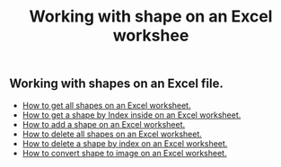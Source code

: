 ﻿---
title: Working with shape on an Excel workshee
second_title: Aspose.Cells Cloud Documen
linktitle: Shape
type: docs
url: /ar/shapes/
aliases: [/working-with-shapes/,/working-with-images/]
keywords: Working with shape on an Excel workshee
description: How to work with shape on an Excel worksheet. SDK support kinds of development languages. They include Android, C#, Go, Java, NodeJS, Perl, PHP, Python, Ruby, and swift
weight: 100
---
## Working with shapes on an Excel file.

- [How to get all shapes on an Excel worksheet.](/cells/ar/shapes/get-all/)
- [How to get a shape by Index inside on an Excel worksheet.](/cells/ar/shapes/get/)
- [How to add a shape on an Excel worksheet.](/cells/ar/shapes/add/)
- [How to delete all shapes on an Excel worksheet.](/cells/ar/shapes/clear/)
- [How to delete a shape by index on an Excel worksheet.](/cells/ar/shapes/delete/)
- [How to convert shape to image on an Excel worksheet.](/cells/ar/shapes/conversion/)

